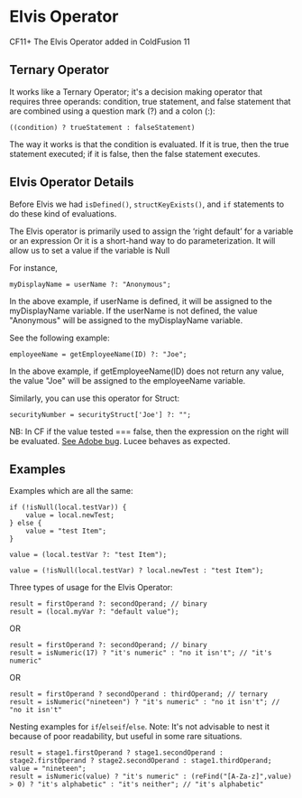# Elvis Operator

CF11+ The Elvis Operator added in ColdFusion 11

## Ternary Operator

It works like a Ternary Operator; it's a decision making operator that requires three operands: condition, true statement, and false statement that are combined using a question mark (?) and a colon (:):

    ((condition) ? trueStatement : falseStatement)

The way it works is that the condition is evaluated. If it is true, then the true statement executed; if it is false, then the false statement executes.

## Elvis Operator Details

Before Elvis we had `isDefined()`, `structKeyExists()`, and `if` statements to do these kind of evaluations.

The Elvis operator is primarily used to assign the ‘right default’ for a variable or an expression
Or it is a short-hand way to do parameterization. It will allow us to set a value if the variable is Null

For instance,

    myDisplayName = userName ?: "Anonymous";

In the above example, if userName is defined, it will be assigned to the myDisplayName variable. If the userName is not defined, the value "Anonymous" will be assigned to the myDisplayName variable.

See the following example:

    employeeName = getEmployeeName(ID) ?: "Joe";

In the above example, if getEmployeeName(ID) does not return any value, the value "Joe" will be assigned to the employeeName variable.

Similarly, you can use this operator for Struct:

    securityNumber = securityStruct['Joe'] ?: "";

NB: In CF if the value tested === false, then the expression on the right will be evaluated. [See Adobe bug](https://tracker.adobe.com/#/view/CF-4198933). Lucee behaves as expected.

## Examples

Examples which are all the same:

    if (!isNull(local.testVar)) {
        value = local.newTest;
    } else {
        value = "test Item";
    }

    value = (local.testVar ?: "test Item");

    value = (!isNull(local.testVar) ? local.newTest : "test Item");

Three types of usage for the Elvis Operator:

    result = firstOperand ?: secondOperand; // binary
    result = (local.myVar ?: "default value");

OR

    result = firstOperand ?: secondOperand; // binary
    result = isNumeric(17) ? "it's numeric" : "no it isn't"; // "it's numeric"

OR

    result = firstOperand ? secondOperand : thirdOperand; // ternary
    result = isNumeric("nineteen") ? "it's numeric" : "no it isn't"; // "no it isn't"

Nesting examples for `if`/`elseif`/`else`. Note: It's not advisable to nest it because of poor readability, but useful in some rare situations.

    result = stage1.firstOperand ? stage1.secondOperand : stage2.firstOperand ? stage2.secondOperand : stage1.thirdOperand;
    value = "nineteen";
    result = isNumeric(value) ? "it's numeric" : (reFind("[A-Za-z]",value) > 0) ? "it's alphabetic" : "it's neither"; // "it's alphabetic"
